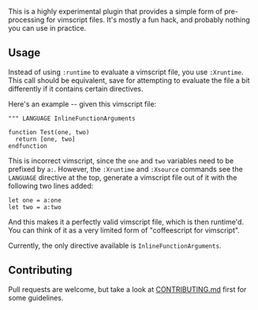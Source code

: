 This is a highly experimental plugin that provides a simple form of pre-processing for vimscript files. It's mostly a fun hack, and probably nothing you can use in practice.

## Usage

Instead of using `:runtime` to evaluate a vimscript file, you use `:Xruntime`. This call should be equivalent, save for attempting to evaluate the file a bit differently if it contains certain directives.

Here's an example -- given this vimscript file:

``` vim
""" LANGUAGE InlineFunctionArguments

function Test(one, two)
  return [one, two]
endfunction
```

This is incorrect vimscript, since the `one` and `two` variables need to be prefixed by `a:`. However, the `:Xruntime` and `:Xsource` commands see the `LANGUAGE` directive at the top, generate a vimscript file out of it with the following two lines added:

``` vim
let one = a:one
let two = a:two
```

And this makes it a perfectly valid vimscript file, which is then runtime'd. You can think of it as a very limited form of "coffeescript for vimscript".

Currently, the only directive available is `InlineFunctionArguments`.

## Contributing

Pull requests are welcome, but take a look at [CONTRIBUTING.md](https://github.com/AndrewRadev/xruntime.vim/blob/master/CONTRIBUTING.md) first for some guidelines.
